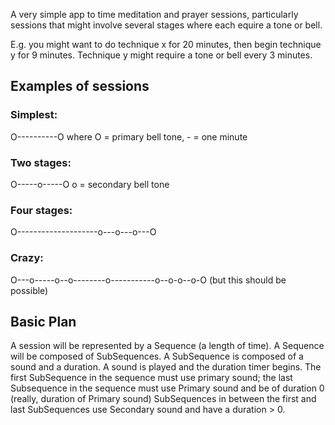 A very simple app to time meditation and prayer sessions, particularly sessions
that might involve several stages where each equire a tone or bell.

E.g. you might want to do technique x for 20 minutes, then begin technique y for
9 minutes. Technique y might require a tone or bell every 3 minutes.

## Examples of sessions

### Simplest:
 O----------O       where O = primary bell tone, - = one minute

### Two stages:
 O-----o-----O      o = secondary bell tone

### Four stages:
 O--------------------o---o---o---O

### Crazy:
 O---o-----o--o--------o-----------o--o-o--o-O
 (but this should be possible)

## Basic Plan

A session will be represented by a Sequence (a length of time).
A Sequence will be composed of SubSequences.
A SubSequence is composed of a sound and a duration. A sound is played and the duration timer begins.
The first SubSequence in the sequence must use primary sound; the last Subsequence in the sequence must use Primary sound and be of duration 0 (really, duration of Primary sound)
SubSequences in between the first and last SubSequences use Secondary sound and have a duration > 0.
